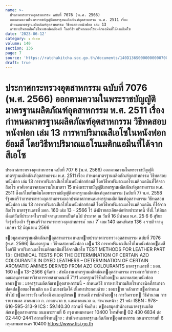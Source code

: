 ```yaml
---
name: >-
  ประกาศกระทรวงอุตสาหกรรม ฉบับที่ 7076 (พ.ศ. 2566)
  ออกตามความในพระราชบัญญัติมาตรฐานผลิตภัณฑ์อุตสาหกรรม พ.ศ. 2511 เรื่อง
  กำหนดมาตรฐานผลิตภัณฑ์อุตสาหกรรม วิธีทดสอบหนังฟอก เล่ม 13
  การหาปริมาณสีเอโซในหนังฟอกย้อมสี โดยวิธีหาปริมาณแอโรแมติกแอมีนที่ได้จากสีเอโซ
date: '2023-06-12'
category: ง พิเศษ
volume: 140
section: 136
page: 7
source: 'https://ratchakitcha.soc.go.th/documents/140D136S0000000000700.pdf'
draft: true
---
```


# ประกาศกระทรวงอุตสาหกรรม ฉบับที่ 7076 (พ.ศ. 2566) ออกตามความในพระราชบัญญัติมาตรฐานผลิตภัณฑ์อุตสาหกรรม พ.ศ. 2511 เรื่อง กำหนดมาตรฐานผลิตภัณฑ์อุตสาหกรรม วิธีทดสอบหนังฟอก เล่ม 13 การหาปริมาณสีเอโซในหนังฟอกย้อมสี โดยวิธีหาปริมาณแอโรแมติกแอมีนที่ได้จากสีเอโซ

ประกาศกระทรวงอุตสาหกรรม ฉบับที่ 707 6 (พ.ศ. 2566) ออกตามความในพระราชบัญญัติมาตรฐานผลิตภัณฑ์อุตสาหกรรม พ.ศ. 2511 เรื่อง กำหนดมาตรฐานผลิตภัณฑ์อุตสาหกรรม วิธีทดสอบหนังฟอก เล่ม 13 การหาปริมาณสีเอโซในหนังฟอกย้อมสี โดยวิธีหาปริมาณแอโรแมติกแอมีนที่ได้จากสีเอโซ อาศัยอานาจตามความในมาตรา 15 แห่งพระราชบัญญัติมาตรฐานผลิตภัณฑ์อุตสาหกรรม พ.ศ. 2511 ซึ่งแก้ไขเพิ่มเติมโดยพระราชบัญญัติมาตรฐานผลิตภัณฑ์อุตสาหกรรม (ฉบับที่ 7) พ.ศ. 2558 รัฐมนตรีว่าการกระทรวงอุตสาหกรรมออกประกาศกาหนดมาตรฐานผลิตภัณฑ์อุตสาหกรรม วิธีทดสอบหนังฟอก เล่ม 13 การหาปริมาณสีเอโซในหนังฟอกย้อมสี โดยวิธีหาปริมาณแอโรแมติกแอมีน ที่ได้จากสีเอโซ มาตรฐานเลขที่ มอก. 160 เล่ม 13 - 2566 ไว้ ดังมีรายละเอียดต่อท้ายประกาศนี้ ทั้งนี้ ให้มีผลตั้งแต่วันที่ประกาศในราชกิจจานุเบกษาเป็นต้นไป ประกาศ ณ วันที่ 16 มีนำคม พ.ศ. 25 6 6 สุริยะ จึงรุ่งเรืองกิจ รัฐมนตรีว่าการกระทรวงอุตสาหกรรม ้ หนา 7 ่ เลม 140 ตอนพิเศษ 136 ง ราชกิจจานุเบกษา 12 มิถุนายน 2566

ขอมูลมาตรฐานผลิตภัณฑอุตสาหกรรม แนบทายประกาศกระทรวงอุตสาหกรรม ฉบับที่ 7076 (พ.ศ. 2566) ชื่อมาตรฐาน : วิธีทดสอบหนังฟอก เลม 13 การหาปริมาณสีเอโซในหนังฟอกยอมสี โดยวิธี หาปริมาณแอโรแมติกแอมีนที่ได้จากสีเอโซ TEST METHODS FOR LEATHER PART 13 : CHEMICAL TESTS FOR THE DETERMINATION OF CERTAIN AZO COLOURANTS IN DYED LEATHERS – DETERMINATION OF CERTAIN AROMATIC AMINES DERIVED FROM AZO COLOURANTS มาตรฐานเลขที่ : มอก. 160 เลม 13−2566 ผู้จัดทํา : สํานักงานมาตรฐานผลิตภัณฑอุตสาหกรรม กรรมการวิชาการ : คณะอนุกรรมการวิชาการรายสาขาคณะที่ 71/1 มาตรฐานวิธีชักตัวอยาง และทดสอบหนังฟอก ขอบขาย : มาตรฐานผลิตภัณฑอุตสาหกรรมนี้ - กําหนดวิธี การหาปริมาณสีเอโซบางชนิดที่สามารถปลดปลอยแอโรแมติก แอ มีนบางชนิดได้ เนื้อหาประกอบด้วย : ขอบขาย หลักการ ขอกําหนดทั่วไป ขอควรระวัง เครื่องมื อและอุปกรณ สารเคมี การชักตัวอยาง การวิเคราะห วิธีคํานวณ การรายงานผล ภาคผนวก ก. ภาคผนวก ข. และภาคผนวก ค. จํานวนหน้า : 21 หน้า ISBN : 978-616-595-313-9 ICS : 59.140.30 สถานที่ จัดเก็บ : หองสมุดสํานักงานมาตรฐานผลิตภัณฑอุตสาหกรรม ถนนพระรามที่ 6 กรุงเทพมหานคร 10400 โทรศัพท 02 430 6834 ต่อ 02 440-2441 สถานที่จําหนาย : สํานักงานมาตรฐานผลิตภัณฑอุตสาหกรรม ถนนพระรามที่ 6 กรุงเทพมหานคร 10400 https://www.tisi.go.th
